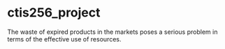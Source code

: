 # ctis256_project
The waste of expired products in the markets poses a serious problem in terms of the effective use of resources.
